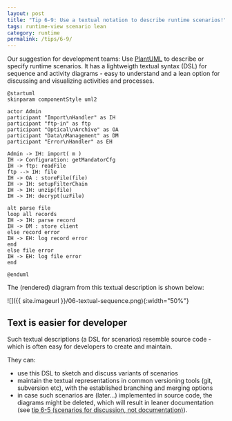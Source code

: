 ```yaml
---
layout: post
title: "Tip 6-9: Use a textual notation to describe runtime scenarios!"
tags: runtime-view scenario lean
category: runtime
permalink: /tips/6-9/
---
```


Our suggestion for development teams: Use [PlantUML](http://plantuml.com/)
to describe or specify runtime scenarios. It has a lightweigth textual syntax (DSL) for sequence
and activity diagrams - easy to understand and a lean option for discussing and visualizing
activities and processes.


```PlantUML
@startuml
skinparam componentStyle uml2

actor Admin
participant "Import\nHandler" as IH
participant "ftp-in" as ftp
participant "Optical\nArchive" as OA
participant "Data\nManagement" as DM
participant "Error\nHandler" as EH

Admin -> IH: import( m )
IH -> Configuration: getMandatorCfg
IH -> ftp: readFile
ftp --> IH: file
IH -> OA : storeFile(file)
IH -> IH: setupFilterChain
IH -> IH: unzip(file)
IH -> IH: decrypt(uzFile)

alt parse file
loop all records
IH -> IH: parse record
IH -> DM : store client
else record error
IH -> EH: log record error
end
else file error
IH -> EH: log file error
end

@enduml
```

The (rendered) diagram from this textual description is shown below:

![]({{ site.imageurl }}/06-textual-sequence.png){:width="50%"}

## Text is easier for developer

Such textual descriptions (a DSL for scenarios) resemble source code -
which is often easy for developers to create and maintain.

They can:

* use this DSL to sketch and discuss variants of scenarios
* maintain the textual representations in common versioning tools (git, subversion etc), with
the established branching and merging options
* in case such scenarios are (later...) implemented in source code, the diagrams might be deleted,
which will result in leaner documentation (see [tip 6-5 (scenarios for discussion, not documentation)](/tips/6-5)).
